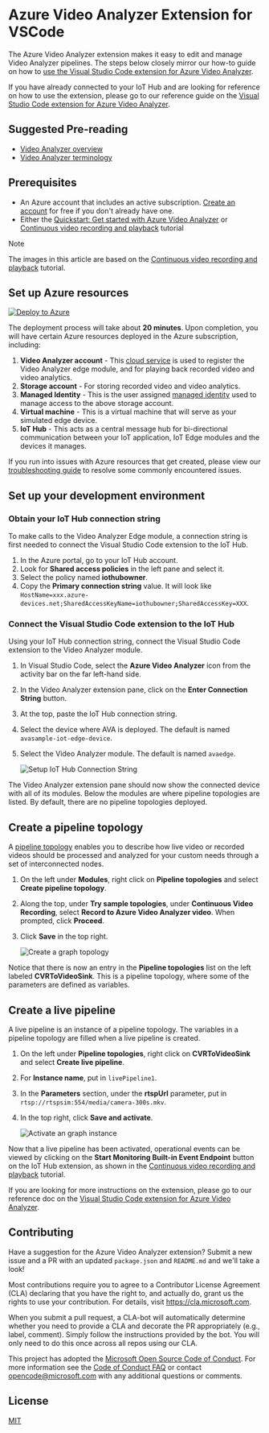 # Azure Video Analyzer Extension for VSCode

The Azure Video Analyzer extension makes it easy to edit and manage Video Analyzer pipelines. The steps below closely mirror our how-to guide on how to [use the Visual Studio Code extension for Azure Video Analyzer](https://docs.microsoft.com/azure/azure-video-analyzer/video-analyzer-docs/edge/use-visual-studio-code-extension).

If you have already connected to your IoT Hub and are looking for reference on how to use the extension, please go to our reference guide on the [Visual Studio Code extension for Azure Video Analyzer](https://docs.microsoft.com/azure/azure-video-analyzer/video-analyzer-docs/visual-studio-code-extension).

## Suggested Pre-reading

-   [Video Analyzer overview](https://docs.microsoft.com/azure/azure-video-analyzer/video-analyzer-docs/overview)
-   [Video Analyzer terminology](https://docs.microsoft.com/azure/azure-video-analyzer/video-analyzer-docs/terminology)

## Prerequisites

-   An Azure account that includes an active subscription. [Create an account](https://azure.microsoft.com/free/) for free if you don't already have one.
-   Either the [Quickstart: Get started with Azure Video Analyzer](https://docs.microsoft.com/azure/azure-video-analyzer/video-analyzer-docs/edge/get-started-detect-motion-emit-events) or [Continuous video recording and playback](https://docs.microsoft.com/azure/azure-video-analyzer/video-analyzer-docs/edge/use-continuous-video-recording) tutorial

> [!NOTE]
> The images in this article are based on the [Continuous video recording and playback](https://docs.microsoft.com/azure/azure-video-analyzer/video-analyzer-docs/edge/use-continuous-video-recording) tutorial.

## Set up Azure resources

[![Deploy to Azure](https://aka.ms/deploytoazurebutton)](https://aka.ms/ava-click-to-deploy)

The deployment process will take about **20 minutes**. Upon completion, you will have certain Azure resources deployed in the Azure subscription, including:

1. **Video Analyzer account** - This [cloud service](https://docs.microsoft.com/azure/azure-video-analyzer/video-analyzer-docs/overview) is used to register the Video Analyzer edge module, and for playing back recorded video and video analytics.
1. **Storage account** - For storing recorded video and video analytics.
1. **Managed Identity** - This is the user assigned [managed identity](https://docs.microsoft.com/azure/active-directory/managed-identities-azure-resources/overview) used to manage access to the above storage account.
1. **Virtual machine** - This is a virtual machine that will serve as your simulated edge device.
1. **IoT Hub** - This acts as a central message hub for bi-directional communication between your IoT application, IoT Edge modules and the devices it manages.

If you run into issues with Azure resources that get created, please view our [troubleshooting guide](https://docs.microsoft.com/azure/azure-video-analyzer/video-analyzer-docs/troubleshoot) to resolve some commonly encountered issues.

## Set up your development environment

### Obtain your IoT Hub connection string

To make calls to the Video Analyzer Edge module, a connection string is first needed to connect the Visual Studio Code extension to the IoT Hub.

1. In the Azure portal, go to your IoT Hub account.
1. Look for **Shared access policies** in the left pane and select it.
1. Select the policy named **iothubowner**.
1. Copy the **Primary connection string** value. It will look like `HostName=xxx.azure-devices.net;SharedAccessKeyName=iothubowner;SharedAccessKey=XXX`.

### Connect the Visual Studio Code extension to the IoT Hub

Using your IoT Hub connection string, connect the Visual Studio Code extension to the Video Analyzer module.

1. In Visual Studio Code, select the **Azure Video Analyzer** icon from the activity bar on the far left-hand side.
1. In the Video Analyzer extension pane, click on the **Enter Connection String** button.
1. At the top, paste the IoT Hub connection string.
1. Select the device where AVA is deployed. The default is named `avasample-iot-edge-device`.
1. Select the Video Analyzer module. The default is named `avaedge`.

    ![Setup IoT Hub Connection String](https://github.com/Azure/lva-edge-vscode-extension/raw/main/resources/gifs/EnterConnectionString.gif)

The Video Analyzer extension pane should now show the connected device with all of its modules. Below the modules are where pipeline topologies are listed. By default, there are no pipeline topologies deployed.

## Create a pipeline topology

A [pipeline topology](https://docs.microsoft.com/en-us/azure/azure-video-analyzer/video-analyzer-docs/pipeline) enables you to describe how live video or recorded videos should be processed and analyzed for your custom needs through a set of interconnected nodes.

1. On the left under **Modules**, right click on **Pipeline topologies** and select **Create pipeline topology**.
1. Along the top, under **Try sample topologies**, under **Continuous Video Recording**, select **Record to Azure Video Analyzer video**. When prompted, click **Proceed**.
1. Click **Save** in the top right.

    ![Create a graph topology](https://github.com/Azure/lva-edge-vscode-extension/raw/main/resources/gifs/AddToplogy.gif)

Notice that there is now an entry in the **Pipeline topologies** list on the left labeled **CVRToVideoSink**. This is a pipeline topology, where some of the parameters are defined as variables.

## Create a live pipeline

A live pipeline is an instance of a pipeline topology. The variables in a pipeline topology are filled when a live pipeline is created.

1. On the left under **Pipeline topologies**, right click on **CVRToVideoSink** and select **Create live pipeline**.
1. For **Instance name**, put in `livePipeline1`.
1. In the **Parameters** section, under the **rtspUrl** parameter, put in `rtsp://rtspsim:554/media/camera-300s.mkv`.
1. In the top right, click **Save and activate**.

    ![Activate an graph instance](https://github.com/Azure/lva-edge-vscode-extension/raw/main/resources/gifs/CreateAndActivate.gif)

Now that a live pipeline has been activated, operational events can be viewed by clicking on the **Start Monitoring Built-in Event Endpoint** button on the IoT Hub extension, as shown in the [Continuous video recording and playback](https://docs.microsoft.com/azure/azure-video-analyzer/video-analyzer-docs/edge/use-continuous-video-recording#prepare-to-monitor-the-modules) tutorial.

If you are looking for more instructions on the extension, please go to our reference doc on the [Visual Studio Code extension for Azure Video Analyzer](https://docs.microsoft.com/azure/azure-video-analyzer/video-analyzer-docs/visual-studio-code-extension).

## Contributing

Have a suggestion for the Azure Video Analyzer extension? Submit a new issue and a PR with an updated `package.json` and `README.md` and we'll take a look!

Most contributions require you to agree to a Contributor License Agreement (CLA) declaring that you have the right to, and actually do, grant us the rights to use your contribution. For details, visit https://cla.microsoft.com.

When you submit a pull request, a CLA-bot will automatically determine whether you need to provide a CLA and decorate the PR appropriately (e.g., label, comment). Simply follow the instructions provided by the bot. You will only need to do this once across all repos using our CLA.

This project has adopted the [Microsoft Open Source Code of Conduct](https://opensource.microsoft.com/codeofconduct/). For more information see the [Code of Conduct FAQ](https://opensource.microsoft.com/codeofconduct/faq/) or contact [opencode@microsoft.com](mailto:opencode@microsoft.com) with any additional questions or comments.

## License

[MIT](LICENSE)
